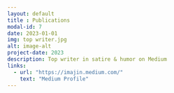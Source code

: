 ```yaml
---
layout: default
title : Publications
modal-id: 7
date: 2023-01-01
img: top writer.jpg
alt: image-alt
project-date: 2023
description: Top writer in satire & humor on Medium
links:
  - url: "https://imajin.medium.com/"
    text: "Medium Profile"
---
```

